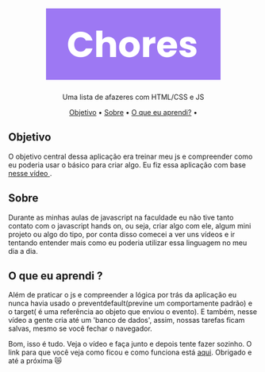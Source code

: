 <h1 align="center"> <img src="./imgs/logo.svg" alt="chores" title="Luca's to-do list"> </h1>
<p align="center"> Uma lista de afazeres com HTML/CSS e JS</p>
<p align="center">
 <a href="#objetivo">Objetivo</a> •
  <a href="#sobre" >Sobre</a> •
   <a href="#aprendizado">O que eu aprendi?</a> •
</p>


<h2 id="objetivo"> Objetivo </h2>
<p> O objetivo central dessa aplicação era treinar meu js e compreender como eu poderia usar o básico para criar algo. Eu fiz essa aplicação com base <a href="https://www.youtube.com/watch?v=Ttf3CEsEwMQ" target="_blank"> nesse vídeo </a>.
</p>

<h2 id="sobre"> Sobre </h2>
<p>Durante as minhas aulas de javascript na faculdade eu não tive tanto contato com o javascript hands on, ou seja, criar algo com ele, algum mini projeto ou algo do tipo, por conta disso comecei a ver uns vídeos e ir tentando entender mais como eu poderia utilizar essa linguagem no meu dia a dia. </p>

<h2 id="aprendizado"> O que eu aprendi ? </h2>
<p>
Além de praticar o js e compreender a lógica por trás da aplicação eu nunca havia usado o preventdefault(previne um comportamente padrão) e o target( é uma referência ao objeto que enviou o evento). E também, nesse vídeo a gente cria até um 'banco de dados', assim, nossas tarefas ficam salvas, mesmo se você fechar o navegador.
</p>

<p>Bom, isso é tudo. Veja o vídeo e faça junto e depois tente fazer sozinho. O link para que você veja como ficou e como funciona está <a href="https://lucachores.netlify.app/" target="_blank"> aqui</a>. Obrigado e até  a próxima 😿
</p>

